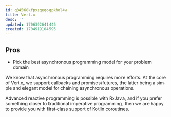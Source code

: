 ```yaml
---
id: q34568kfpxzqeqogpkhol4w
title: Vert.x
desc: ''
updated: 1706392641446
created: 1704919104595
---
```


## Pros

- Pick the best asynchronous programming model for your problem domain

We know that asyn­chro­nous pro­gram­ming re­quires more ef­forts. At the core of Vert.x, we sup­port call­backs and promises/fu­tures, the lat­ter being a sim­ple and el­e­gant model for chain­ing asyn­chro­nous op­er­a­tions.

Ad­vanced re­ac­tive pro­gram­ming is pos­si­ble with Rx­Java, and if you pre­fer some­thing closer to tra­di­tional im­per­a­tive pro­gram­ming, then we are happy to pro­vide you with first-​class sup­port of Kotlin corou­tines.

